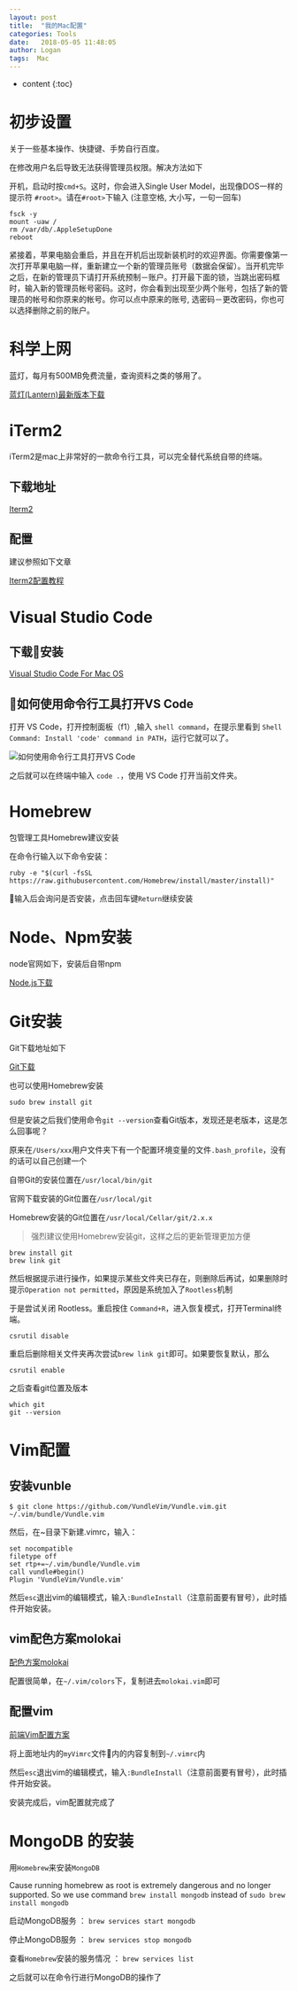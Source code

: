 ```yaml
---
layout: post
title:  "我的Mac配置"
categories: Tools
date:   2018-05-05 11:48:05
author: Logan
tags:  Mac
---
```


* content
{:toc}

# 初步设置

关于一些基本操作、快捷键、手势自行百度。

在修改用户名后导致无法获得管理员权限。解决方法如下

开机，启动时按`cmd+S`。这时，你会进入Single User Model，出现像DOS一样的提示符 `#root>`。请在`#root>`下输入 (注意空格, 大小写，一句一回车)

```
fsck -y
mount -uaw /
rm /var/db/.AppleSetupDone
reboot
```

紧接着，苹果电脑会重启，并且在开机后出现新装机时的欢迎界面。你需要像第一次打开苹果电脑一样，重新建立一个新的管理员账号（数据会保留）。当开机完毕之后，在新的管理员下请打开系统预制－账户。打开最下面的锁，当跳出密码框时，输入新的管理员帐号密码。这时，你会看到出现至少两个账号，包括了新的管理员的帐号和你原来的帐号。你可以点中原来的账号, 选密码－更改密码，你也可以选择删除之前的账户。

# 科学上网

蓝灯，每月有500MB免费流量，查询资料之类的够用了。

[蓝灯(Lantern)最新版本下载](https://github.com/getlantern/lantern)

# iTerm2

iTerm2是mac上非常好的一款命令行工具，可以完全替代系统自带的终端。

## 下载地址

[Iterm2](https://www.iterm2.com/)

## 配置

建议参照如下文章

[Iterm2配置教程](https://www.jianshu.com/p/a91b8d75a6d7)


# Visual Studio Code

## 下载安装

[Visual Studio Code For Mac OS](https://code.visualstudio.com/)

## 如何使用命令行工具打开VS Code

打开 VS Code，打开控制面板（f1）,输入 `shell command`，在提示里看到 `Shell Command: Install 'code' command in PATH`，运行它就可以了。

![如何使用命令行工具打开VS Code](https://raw.githubusercontent.com/logan70/logan70.github.io/master/images/2018-05-05/mac-01.png "如何使用命令行工具打开VS Code")

之后就可以在终端中输入 `code .`，使用 VS Code 打开当前文件夹。 

# Homebrew

包管理工具Homebrew建议安装

在命令行输入以下命令安装：

```
ruby -e "$(curl -fsSL https://raw.githubusercontent.com/Homebrew/install/master/install)"
```

输入后会询问是否安装，点击回车键`Return`继续安装

# Node、Npm安装

node官网如下，安装后自带npm

[Node.js下载](https://nodejs.org/en/)

# Git安装

Git下载地址如下


[Git下载](https://nodejs.org/en/)

也可以使用Homebrew安装

`sudo brew install git`

但是安装之后我们使用命令`git --version`查看Git版本，发现还是老版本，这是怎么回事呢？

原来在`/Users/xxx`用户文件夹下有一个配置环境变量的文件`.bash_profile`，没有的话可以自己创建一个

自带Git的安装位置在`/usr/local/bin/git`

官网下载安装的Git位置在`/usr/local/git`

Homebrew安装的Git位置在`/usr/local/Cellar/git/2.x.x`

> 强烈建议使用Homebrew安装git，这样之后的更新管理更加方便

```
brew install git
brew link git
```

然后根据提示进行操作，如果提示某些文件夹已存在，则删除后再试，如果删除时提示`Operation not permitted`，原因是系统加入了`Rootless`机制

于是尝试关闭 Rootless。重启按住 `Command+R`，进入恢复模式，打开Terminal终端。

```
csrutil disable
```

重启后删除相关文件夹再次尝试`brew link git`即可。如果要恢复默认，那么

```
csrutil enable
```

之后查看git位置及版本

```
which git
git --version
```

# Vim配置

## 安装vunble

```
$ git clone https://github.com/VundleVim/Vundle.vim.git ~/.vim/bundle/Vundle.vim
```

然后，在~目录下新建.vimrc，输入：

```
set nocompatible
filetype off
set rtp+=~/.vim/bundle/Vundle.vim
call vundle#begin()
Plugin 'VundleVim/Vundle.vim'
```

然后`esc`退出vim的编辑模式，输入`:BundleInstall`（注意前面要有冒号），此时插件开始安装。

## vim配色方案molokai

[配色方案molokai](https://github.com/tomasr/molokai/tree/master/colors)

配置很简单，在`~/.vim/colors`下，复制进去`molokai.vim`即可

## 配置vim

[前端Vim配置方案](https://github.com/Gavin-YYC/vimrc)

将上面地址内的`myVimrc`文件内的内容复制到`~/.vimrc`内

然后`esc`退出vim的编辑模式，输入`:BundleInstall`（注意前面要有冒号），此时插件开始安装。

安装完成后，vim配置就完成了

# MongoDB 的安装

用`Homebrew`来安装`MongoDB`

Cause running homebrew as root is extremely dangerous and no longer supported. So we use command `brew install mongodb` instead of `sudo brew install mongodb`

启动MongoDB服务 ： `brew services start mongodb`

停止MongoDB服务 ： `brew services stop mongodb`

查看`Homebrew`安装的服务情况 ： `brew services list`

之后就可以在命令行进行MongoDB的操作了